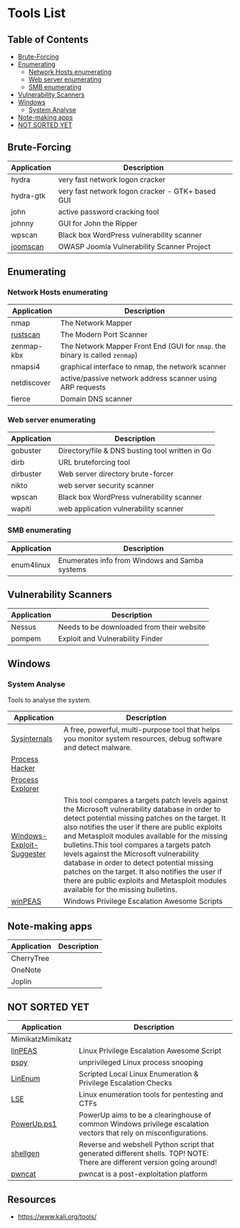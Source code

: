 # Tools List

## Table of Contents

- [Brute-Forcing](tools-list#brute-forcing)
- [Enumerating](tools-list#enumerating)
  - [Network Hosts enumerating](tools-list#network-hosts-enumerating)
  - [Web server enumerating](tools-list#web-server-enumerating)
  - [SMB enumerating](tools-list#smb-enumerating)
- [Vulnerability Scanners](tools-list#vulnerability-scanners)
- [Windows](#windows)
  - [System Analyse](#system-analyse)
- [Note-making apps](#note-making-apps)
- [NOT SORTED YET](#not-sorted-yet)

## Brute-Forcing

| Application | Description |
| --- | --- |
| hydra | very fast network logon cracker |
| hydra-gtk | very fast network logon cracker - GTK+ based GUI |
| john | active password cracking tool |
| johnny | GUI for John the Ripper |
| wpscan | Black box WordPress vulnerability scanner |
| [joomscan](https://wiki.owasp.org/index.php/Category:OWASP_Joomla_Vulnerability_Scanner_Project) | OWASP Joomla Vulnerability Scanner Project |

## Enumerating

### Network Hosts enumerating

| Application | Description |
| --- | --- |
| nmap | The Network Mapper |
| [rustscan](https://github.com/RustScan/RustScan) | The Modern Port Scanner |
| zenmap-kbx | The Network Mapper Front End (GUI for `nmap`. the binary is called `zenmap`) |
| nmapsi4 | graphical interface to nmap, the network scanner|
| netdiscover | active/passive network address scanner using ARP requests |
| fierce | Domain DNS scanner |

### Web server enumerating

| Application | Description |
| --- | --- |
| gobuster | Directory/file & DNS busting tool written in Go |
| dirb | URL bruteforcing tool |
| dirbuster | Web server directory brute-forcer |
| nikto | web server security scanner |
| wpscan | Black box WordPress vulnerability scanner |
| wapiti | web application vulnerability scanner |

### SMB enumerating

| Application | Description |
| --- | --- |
| enum4linux | Enumerates info from Windows and Samba systems |

## Vulnerability Scanners

| Application | Description |
| --- | --- |
| Nessus | Needs to be downloaded from their website|
| pompem | Exploit and Vulnerability Finder |

## Windows

### System Analyse

Tools to analyse the system.

| Application | Description |
| --- | --- |
| [Sysinternals](https://docs.microsoft.com/en-us/sysinternals/) | A free, powerful, multi-purpose tool that helps you monitor system resources, debug software and detect malware. |
| [Process Hacker](https://processhacker.sourceforge.io/) |  |
| [Process Explorer](https://docs.microsoft.com/en-us/sysinternals/downloads/process-explorer) |  |
| [Windows-Exploit-Suggester](https://github.com/AonCyberLabs/Windows-Exploit-Suggester)  | This tool compares a targets patch levels against the Microsoft vulnerability database in order to detect potential missing patches on the target. It also notifies the user if there are public exploits and Metasploit modules available for the missing bulletins.This tool compares a targets patch levels against the Microsoft vulnerability database in order to detect potential missing patches on the target. It also notifies the user if there are public exploits and Metasploit modules available for the missing bulletins. |
| [winPEAS](https://github.com/carlospolop/PEASS-ng/tree/master/winPEAS) | Windows Privilege Escalation Awesome Scripts |

## Note-making apps

| Application | Description |
| --- | --- |
| CherryTree |  |
| OneNote |  |
| Joplin |  |

## NOT SORTED YET

| Application | Description |
| --- | --- |
| MimikatzMimikatz |  |
| [linPEAS](https://github.com/carlospolop/PEASS-ng/tree/master/linPEAS) | Linux Privilege Escalation Awesome Script |
| [pspy](https://github.com/DominicBreuker/pspy) | unprivileged Linux process snooping |
| [LinEnum](https://github.com/rebootuser/LinEnum) | Scripted Local Linux Enumeration & Privilege Escalation Checks |
| [LSE](https://github.com/diego-treitos/linux-smart-enumeration) | Linux enumeration tools for pentesting and CTFs |
| [PowerUp.ps1](https://github.com/PowerShellMafia/PowerSploit/blob/master/Privesc/PowerUp.ps1) | PowerUp aims to be a clearinghouse of common Windows privilege escalation vectors that rely on misconfigurations. |
| [shellgen](https://gitlab.com/vay3t/shellgen/-/tree/master) | Reverse and webshell Python script that generated different shells. TOP! NOTE: There are different version going around! |
| [pwncat](https://github.com/calebstewart/pwncat) | pwncat is a post-exploitation platform |

## Resources

- <https://www.kali.org/tools/>
